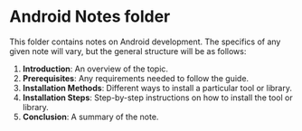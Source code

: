 # Android Notes folder

This folder contains notes on Android development. The specifics of any given note will vary, but the general structure will be as follows:

1. **Introduction**: An overview of the topic.
2. **Prerequisites**: Any requirements needed to follow the guide.
3. **Installation Methods**: Different ways to install a particular tool or library.
4. **Installation Steps**: Step-by-step instructions on how to install the tool or library.
5. **Conclusion**: A summary of the note.
